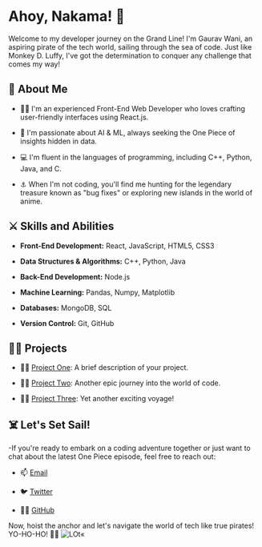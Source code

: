 <!-- Replace 'your-image-url' with a link to your profile picture -->


# Ahoy, Nakama! 👋

Welcome to my developer journey on the Grand Line! I'm Gaurav Wani, an aspiring pirate of the tech world, sailing through the sea of code. Just like Monkey D. Luffy, I've got the determination to conquer any challenge that comes my way!




## 🌊 About Me

- 🏴‍☠️ I'm an experienced Front-End Web Developer who loves crafting user-friendly interfaces using React.js.

- 🤖 I'm passionate about AI & ML, always seeking the One Piece of insights hidden in data.

- 💻 I'm fluent in the languages of programming, including C++, Python, Java, and C.

- ⚓ When I'm not coding, you'll find me hunting for the legendary treasure known as "bug fixes" or exploring new islands in the world of anime.

## ⚔️ Skills and Abilities


- **Front-End Development:** React, JavaScript, HTML5, CSS3

- **Data Structures & Algorithms:** C++, Python, Java

- **Back-End Development:** Node.js

- **Machine Learning:** Pandas, Numpy, Matplotlib

- **Databases:** MongoDB, SQL

- **Version Control:** Git, GitHub

 

## 🏴‍☠️ Projects

- 🏴‍☠️ [Project One](https://github.com/yourusername/project-one): A brief description of your project.

- 🏴‍☠️ [Project Two](https://github.com/yourusername/project-two): Another epic journey into the world of code.

- 🏴‍☠️ [Project Three](https://github.com/yourusername/project-three): Yet another exciting voyage!

## ☠️ Let's Set Sail!


-If you're ready to embark on a coding adventure together or just want to chat about the latest One Piece episode, feel free to reach out:

- 📫 [Email](mailto:your.email@example.com)

- 🐦 [Twitter](https://twitter.com/yourusername)

- 🏴‍☠️ [GitHub](https://github.com/yourusername)

Now, hoist the anchor and let's navigate the world of tech like true pirates! YO-HO-HO! 🏴‍☠️
![LOt«](https://wallpapercave.com/wp/wp8303821.png)
